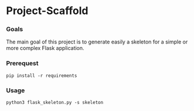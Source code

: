 # Project-Scaffold

### Goals
The main goal of this project is to generate easily a skeleton for a simple or more complex Flask application.

### Prerequest
```
pip install -r requirements
```

### Usage
```
python3 flask_skeleton.py -s skeleton
```
